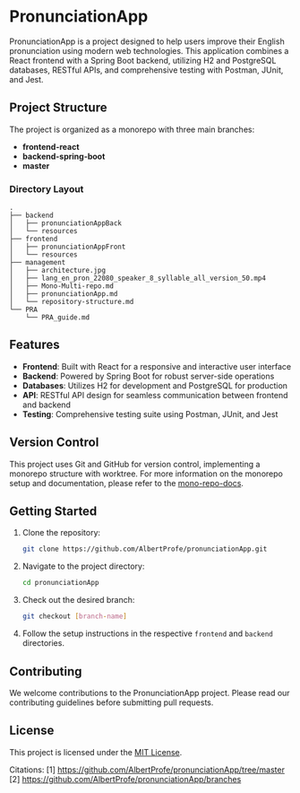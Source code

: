 # PronunciationApp

PronunciationApp is a project designed to help users improve their English pronunciation using modern web technologies. This application combines a React frontend with a Spring Boot backend, utilizing H2 and PostgreSQL databases, RESTful APIs, and comprehensive testing with Postman, JUnit, and Jest.

## Project Structure

The project is organized as a monorepo with three main branches:

- **frontend-react**
- **backend-spring-boot**
- **master**

### Directory Layout

```
.
├── backend
│   ├── pronunciationAppBack
│   └── resources
├── frontend
│   ├── pronunciationAppFront
│   └── resources
├── management
│   ├── architecture.jpg
│   ├── lang_en_pron_22080_speaker_8_syllable_all_version_50.mp4
│   ├── Mono-Multi-repo.md
│   ├── pronunciationApp.md
│   └── repository-structure.md
└── PRA
    └── PRA_guide.md
```

## Features

- **Frontend**: Built with React for a responsive and interactive user interface
- **Backend**: Powered by Spring Boot for robust server-side operations
- **Databases**: Utilizes H2 for development and PostgreSQL for production
- **API**: RESTful API design for seamless communication between frontend and backend
- **Testing**: Comprehensive testing suite using Postman, JUnit, and Jest

## Version Control

This project uses Git and GitHub for version control, implementing a monorepo structure with worktree. For more information on the monorepo setup and documentation, please refer to the [mono-repo-docs](https://github.com/AlbertProfe/pronunciationApp/tree/master/management/Git-gh/mono-repo-docs).

## Getting Started

1. Clone the repository:
   ```bash
   git clone https://github.com/AlbertProfe/pronunciationApp.git
   ```

2. Navigate to the project directory:
   ```bash
   cd pronunciationApp
   ```

3. Check out the desired branch:
   ```bash
   git checkout [branch-name]
   ```

4. Follow the setup instructions in the respective `frontend` and `backend` directories.

## Contributing

We welcome contributions to the PronunciationApp project. Please read our contributing guidelines before submitting pull requests.

## License

This project is licensed under the [MIT License](LICENSE).

Citations:
[1] https://github.com/AlbertProfe/pronunciationApp/tree/master
[2] https://github.com/AlbertProfe/pronunciationApp/branches
